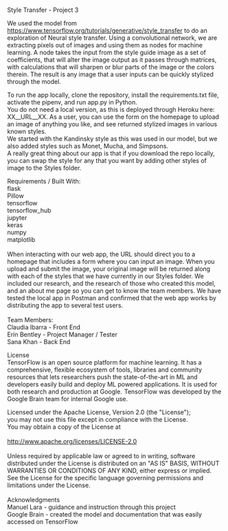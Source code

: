 Style Transfer - Project 3

We used the model from https://www.tensorflow.org/tutorials/generative/style_transfer to do an exploration of Neural style transfer. Using a convolutional network, we are extracting pixels out of images and using them as nodes for machine learning. A node takes the input from the style guide image as a set of coefficients, that will alter the image output as it passes through matrices, with calculations that will sharpen or blur parts of the image or the colors therein. The result is any image that a user inputs can be quickly stylized through the model. <br>

To run the app locally, clone the repository, install the requirements.txt file, activate the pipenv, and run app.py in Python.  <br>
You do not need a local version, as this is deployed through Heroku here: XX__URL__XX. 
As a user, you can use the form on the homepage to upload an image of anything you like, and see returned stylized images in various known styles.  <br>
We started with the Kandinsky style as this was used in our model, but we also added styles such as Monet, Mucha, and Simpsons. <br>
A really great thing about our app is that if you download the repo locally, you can swap the style for any that you want by adding other styles of image to the Styles folder.  <br>

Requirements / Built With: <br>
flask <br>
Pillow <br>
tensorflow <br>
tensorflow_hub <br>
jupyter <br>
keras <br>
numpy <br>
matplotlib <br>
 <br>
When interacting with our web app, the URL should direct you to a homepage that includes a form where you can input an image. When you upload and submit the image, your original image will be returned along with each of the styles that we have currently in our Styles folder. We included our research, and the research of those who created this model, and an about me page so you can get to know the team members. We have tested the local app in Postman and confirmed that the web app works by distributing the app to several test users.  <br>
 <br>
Team Members: <br>
Claudia Ibarra - Front End <br>
Erin Bentley - Project Manager / Tester <br>
Sana Khan - Back End <br>

License <br>
TensorFlow is an open source platform for machine learning. It has a comprehensive, flexible ecosystem of tools, libraries and community resources that lets researchers push the state-of-the-art in ML and developers easily build and deploy ML powered applications. It is used for both research and production at Google.‍  TensorFlow was developed by the Google Brain team for internal Google use. <br>

Licensed under the Apache License, Version 2.0 (the "License"); <br>
you may not use this file except in compliance with the License. <br>
You may obtain a copy of the License at <br>
 <br>
    http://www.apache.org/licenses/LICENSE-2.0 <br>
 <br>
Unless required by applicable law or agreed to in writing, software
distributed under the License is distributed on an "AS IS" BASIS,
WITHOUT WARRANTIES OR CONDITIONS OF ANY KIND, either express or implied.
See the License for the specific language governing permissions and
limitations under the License. <br>
 <br>
Acknowledgments <br>
Manuel Lara - guidance and instruction through this project <br>
Google Brain - created the model and documentation that was easily accessed on TensorFlow  <br>
 <br>
